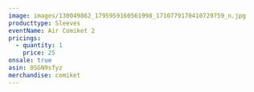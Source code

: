 ```yaml
---
image: images/130049862_1795959160561998_1710779170410729759_n.jpg
producttype: Sleeves
eventName: Air Comiket 2
pricings:
  - quantity: 1
    price: 25
onsale: true
asin: 0SGN9sfyz
merchandise: comiket
---
```


